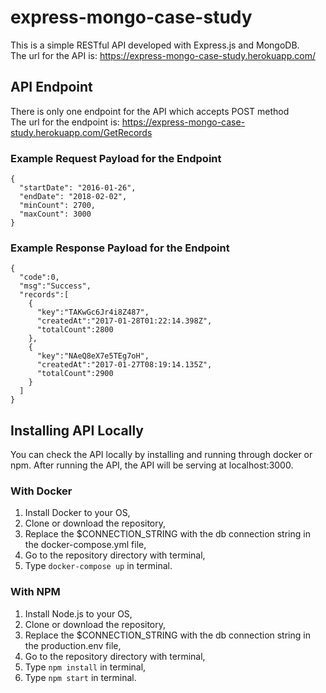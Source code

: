 # express-mongo-case-study
This is a simple RESTful API developed with Express.js and MongoDB.  
The url for the API is: https://express-mongo-case-study.herokuapp.com/

## API Endpoint
There is only one endpoint for the API which accepts POST method  
The url for the endpoint is: https://express-mongo-case-study.herokuapp.com/GetRecords

### Example Request Payload for the Endpoint
```
{
  "startDate": "2016-01-26",
  "endDate": "2018-02-02",
  "minCount": 2700,
  "maxCount": 3000
}
```

### Example Response Payload for the Endpoint
```
{
  "code":0,
  "msg":"Success",
  "records":[
    {
      "key":"TAKwGc6Jr4i8Z487",
      "createdAt":"2017-01-28T01:22:14.398Z",
      "totalCount":2800
    },
    {
      "key":"NAeQ8eX7e5TEg7oH",
      "createdAt":"2017-01-27T08:19:14.135Z",
      "totalCount":2900
    }
  ]
}
```

## Installing API Locally
You can check the API locally by installing and running through docker or npm. After running the API, the API will be serving at localhost:3000.

### With Docker
1. Install Docker to your OS,
2. Clone or download the repository,
3. Replace the $CONNECTION_STRING with the db connection string in the docker-compose.yml file,
4. Go to the repository directory with terminal,
5. Type ```docker-compose up``` in terminal.

### With NPM
1. Install Node.js to your OS,
2. Clone or download the repository,
3. Replace the $CONNECTION_STRING with the db connection string in the production.env file,
3. Go to the repository directory with terminal,
4. Type ```npm install``` in terminal,
5. Type ```npm start``` in terminal.
